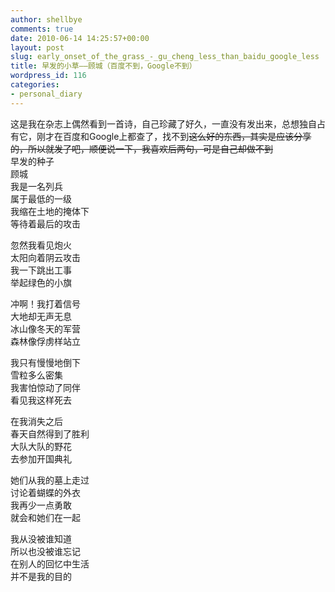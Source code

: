 ```yaml
---
author: shellbye
comments: true
date: 2010-06-14 14:25:57+00:00
layout: post
slug: early_onset_of_the_grass_-_gu_cheng_less_than_baidu_google_less
title: 早发的小草——顾城（百度不到，Google不到）
wordpress_id: 116
categories:
- personal_diary
---
```


这是我在杂志上偶然看到一首诗，自己珍藏了好久，一直没有发出来，总想独自占有它，刚才在百度和Google上都查了，找不到~~这么好的东西，其实是应该分享的，所以就发了吧，顺便说一下，我喜欢后两句，可是自己却做不到~~  
早发的种子  
顾城  
我是一名列兵  
属于最低的一级  
我缩在土地的掩体下  
等待着最后的攻击  
  
忽然我看见炮火  
太阳向着阴云攻击  
我一下跳出工事  
举起绿色的小旗  
  
冲啊！我打着信号  
大地却无声无息  
冰山像冬天的军营  
森林像俘虏样站立  
  
我只有慢慢地倒下  
雪粒多么密集  
我害怕惊动了同伴  
看见我这样死去  
  
在我消失之后  
春天自然得到了胜利  
大队大队的野花  
去参加开国典礼  
  
她们从我的墓上走过  
讨论着蝴蝶的外衣  
我再少一点勇敢  
就会和她们在一起  
  
我从没被谁知道  
所以也没被谁忘记  
在别人的回忆中生活  
并不是我的目的  

